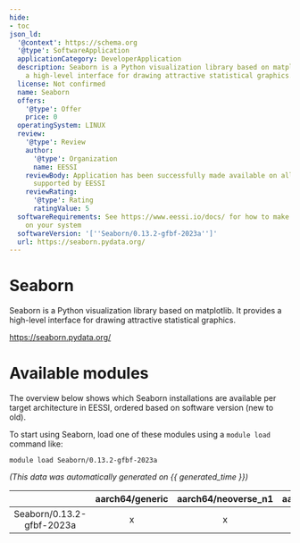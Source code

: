 ```yaml
---
hide:
- toc
json_ld:
  '@context': https://schema.org
  '@type': SoftwareApplication
  applicationCategory: DeveloperApplication
  description: Seaborn is a Python visualization library based on matplotlib. It provides
    a high-level interface for drawing attractive statistical graphics.
  license: Not confirmed
  name: Seaborn
  offers:
    '@type': Offer
    price: 0
  operatingSystem: LINUX
  review:
    '@type': Review
    author:
      '@type': Organization
      name: EESSI
    reviewBody: Application has been successfully made available on all architectures
      supported by EESSI
    reviewRating:
      '@type': Rating
      ratingValue: 5
  softwareRequirements: See https://www.eessi.io/docs/ for how to make EESSI available
    on your system
  softwareVersion: '[''Seaborn/0.13.2-gfbf-2023a'']'
  url: https://seaborn.pydata.org/
---
```


Seaborn
=======


Seaborn is a Python visualization library based on matplotlib. It provides a high-level interface for drawing attractive statistical graphics.

https://seaborn.pydata.org/
# Available modules


The overview below shows which Seaborn installations are available per target architecture in EESSI, ordered based on software version (new to old).

To start using Seaborn, load one of these modules using a `module load` command like:

```shell
module load Seaborn/0.13.2-gfbf-2023a
```

*(This data was automatically generated on {{ generated_time }})*

| |aarch64/generic|aarch64/neoverse_n1|aarch64/neoverse_v1|aarch64/nvidia/grace|x86_64/generic|x86_64/amd/zen2|x86_64/amd/zen3|x86_64/amd/zen4|x86_64/intel/cascadelake|x86_64/intel/haswell|x86_64/intel/icelake|x86_64/intel/sapphirerapids|x86_64/intel/skylake_avx512|
| :---: | :---: | :---: | :---: | :---: | :---: | :---: | :---: | :---: | :---: | :---: | :---: | :---: | :---: |
|Seaborn/0.13.2-gfbf-2023a|x|x|x|x|x|x|x|x|x|x|x|x|x|
